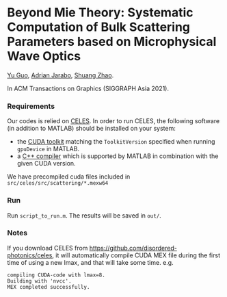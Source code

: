 # Beyond Mie Theory: Systematic Computation of Bulk Scattering Parameters based on Microphysical Wave Optics

[Yu Guo](https://tflsguoyu.github.io/), [Adrian Jarabo](http://giga.cps.unizar.es/~ajarabo/), [Shuang Zhao](https://shuangz.com/). 

In ACM Transactions on Graphics (SIGGRAPH Asia 2021). 


### Requirements
Our codes is relied on [CELES](https://github.com/disordered-photonics/celes).
In order to run CELES, the following software (in addition to MATLAB) should be installed on your system:
* the [CUDA toolkit](https://developer.nvidia.com/cuda-downloads) matching the `ToolkitVersion` specified when running `gpuDevice` in MATLAB.
* a [C++ compiler](https://it.mathworks.com/support/compilers.html) which is supported by MATLAB in combination with the given CUDA version.

We have precompiled cuda files included in `src/celes/src/scattering/*.mexw64`

### Run
Run `script_to_run.m`. The results will be saved in `out/`.

### Notes
If you download CELES from https://github.com/disordered-photonics/celes, 
it will automatically compile CUDA MEX file during the first time of using a new lmax, and that will take some time.
e.g.
```
compiling CUDA-code with lmax=8.
Building with 'nvcc'.
MEX completed successfully.
```
